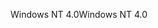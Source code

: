 <span data-ttu-id="5c6e5-101">Windows NT 4.0</span><span class="sxs-lookup"><span data-stu-id="5c6e5-101">Windows NT 4.0</span></span>
